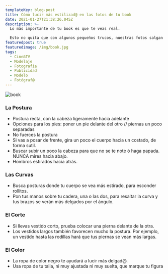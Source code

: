 ```yaml
---
templateKey: blog-post
title: Cómo lucir más estilizad@ en las fotos de tu book
date: 2021-01-27T21:38:26.045Z
description: >-
  Lo más importante de tu book es que te veas real.

  Esto no quita que con algunos pequeños trucos, nuestras fotos salgan mejor y nuestra figura más estilizada. Esto no te despoja lo de natural, simplemente hace que resalten tus mejores aspectos.
featuredpost: true
featuredimage: /img/book.jpg
tags:
  - Cine&TV
  - Modelaje
  - Fotografía
  - Publicidad
  - Modelo
  - Fotógraf@
---
```

<!--StartFragment-->

![book](/img/book.jpg)

### La Postura

* Postura recta, con la cabeza ligeramente hacia adelante
* Opciones para los pies: poner un pie delante del otro // piernas un poco separadas
* No fuerces la postura
* Si vas a posar de frente, gira un poco el cuerpo hacia un costado, de forma sutil.
* Buscar subir un poco la cabeza para que no se te note ó haga papada. NUNCA mires hacia abajo.
* Hombros estirados hacia atrás.

### Las Curvas

* Busca posturas donde tu cuerpo se vea más estirado, para esconder rollitos.
* Pon tus manos sobre tu cadera, una o las dos, para resaltar la curva y tus brazos se verán más delgados por el ángulo.

### El Corte

* Si llevas vestido corto, prueba colocar una pierna delante de la otra.
* Los vestidos largos también favorecen mucho la postura. Por ejemplo, un vestido hasta las rodillas hará que tus piernas se vean más largas.

### El Color

* La ropa de color negro te ayudará a lucir más delgad@.
* Usa ropa de tu talla, ni muy ajustada ni muy suelta, que marque tu figura

<!--EndFragment-->